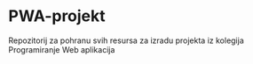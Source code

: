 # PWA-projekt
Repozitorij za pohranu svih resursa za izradu projekta iz kolegija Programiranje Web aplikacija
